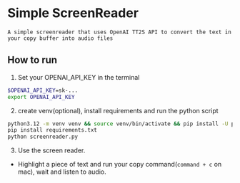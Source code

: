 # Simple ScreenReader
```
A simple screenreader that uses OpenAI TT2S API to convert the text in your copy buffer into audio files
```

## How to run
1. Set your OPENAI_API_KEY in the terminal
```bash
$OPENAI_API_KEY=sk-...
export OPENAI_API_KEY  
```

2. create venv(optional), install requirements and run the python script
```bash
python3.12 -m venv venv && source venv/bin/activate && pip install -U pip setuptools wheel
pip install requirements.txt
python screenreader.py
```

3. Use the screen reader.
- Highlight a piece of text and run your copy command(`command + c` on mac), wait and listen to audio.

